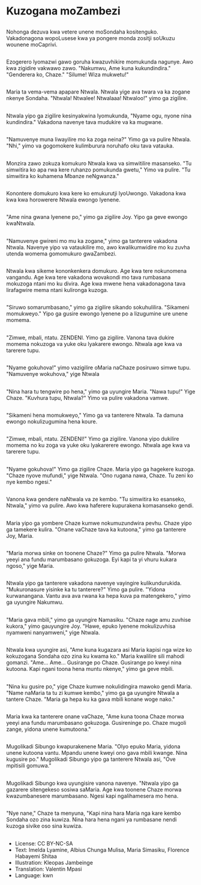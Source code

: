 # Kuzogana moZambezi

##
Nohonga dezuva kwa vetere unene moSondaha kositenguko. Vakadonagona wopoLusese kwa ya pongere monda zositji soUkuzu wounene moCaprivi.

##
Ezogerero lyomazwi gawo goruha kwazuvhikire momukunda nagunye. Awo kwa zigidire vakwawo zawo. "Nakumwu, Ame kuna kukundindira." "Genderera ko, Chaze." "Silume! Wiza mukwetu!"

##
Maria ta vema-vema apapare Ntwala. Ntwala yige ava twara va ka zogane nkenye Sondaha. "Ntwala! Ntwalee! Ntwalaaa! Ntwaloo!" yimo ga zigilire.

##
Ntwala yipo ga zigilire kesinyakwina lyomukunda, "Nyame ogu, nyone nina kundindira." Vakadona navenye tava mudukire va ka mugwane.

##
"Namuvenye muna liwayilire mo ka zoga neina?" Yimo ga va pulire Ntwala. "Nhi," yimo va gogomokere kulimburura noruhafo oku tava vatauka.

##
Monzira zawo zokuza komukuro Ntwala kwa va simwitilire masanseko. "Tu simwitira ko apa rwa kere ruhanzo pomukunda gwetu," Yimo va pulire. "Tu simwitira ko kuhamena Mbanze neNgwanza."

##
Konontere domukuro kwa kere ko emukurutji lyoUwongo. Vakadona kwa kwa kwa horowerere Ntwala ewongo lyenene.

##
"Ame nina gwana lyenene po," yimo ga zigilire Joy. Yipo ga geve ewongo kwaNtwala.

##
"Namuvenye gwireni mo mu ka zogane," yimo ga tanterere vakadona Ntwala. Navenye yipo va vataukilire mo, awo kwalikumwidire mo ku zuvha utenda womema gomomukuro gwaZambezi.

##
Ntwala kwa sikeme kononkenkera domukuro. Age kwa tere nokunomena vangandu. Age kwa tere vakadona wovakondi mo tava rumbasana mokuzoga ntani mo ku divira. Age kwa mwene hena vakadonagona tava lirafagwire mema ntani kulironga kuzoga.

##
"Siruwo somarumbasano," yimo ga zigilire sikando sokuhulilira. "Sikameni momukweyo." Yipo ga gusire ewongo lyenene po a lizugumine ure unene momema.

##
"Zimwe, mbali, ntatu. ZENDENI. Yimo ga zigilire. Vanona tava dukire momema nokuzoga va yuke oku lyakarere ewongo. Ntwala age kwa va tarerere tupu.

##
"Nyame gokuhova!" yimo vazigilire oMaria naChaze posiruwo simwe tupu. "Namuvenye wokuhova," yige Ntwala

##
"Nina hara tu tengwire po hena," yimo ga uyungire Maria. "Nawa tupu!" Yige Chaze. "Kuvhura tupu, Ntwala?" Yimo va pulire vakadona vamwe.

##
"Sikameni hena momukweyo," Yimo ga va tanterere Ntwala. Ta damuna ewongo nokulizugumina hena koure.

##
"Zimwe, mbali, ntatu. ZENDENI!" Yimo ga zigilire. Vanona yipo dukilire momema no ku zoga va yuke oku lyakarerere ewongo. Ntwala age kwa va tarerere tupu.

##
"Nyame gokuhova!" Yimo ga zigilire Chaze. Maria yipo ga hagekere kuzoga. "Chaze nyove mufundi," yige Ntwala. "Ono rugana nawa, Chaze. Tu zeni ko nye kembo ngesi."

##
Vanona kwa gendere naNtwala va ze kembo. "Tu simwitira ko esanseko, Ntwala," yimo va pulire. Awo kwa haferere kupurakena komasanseko gendi.

##
Maria yipo ga yombere Chaze kumwe nokumuzundwira pevhu. Chaze yipo ga tamekere kulira. "Onane vaChaze tava ka kutoona," yimo ga tanterere Joy, Maria.

##
"Maria morwa sinke on toonene Chaze?" Yimo ga pulire Ntwala. "Morwa yeeyi ana fundu marumbasano gokuzoga. Eyi kapi ta yi vhuru kukara ngoso," yige Maria.

##
Ntwala yipo ga tanterere vakadona navenye vayingire kulikundurukida. "Mukuronasure yisinke ka tu tanterere?" Yimo ga pulire. "Yidona kurwanangana. Vantu ava ava rwana ka hepa kuva pa matengekero," yimo ga uyungire Nakumwu.

##
"Maria gava mbili," yimo ga uyungire Namasiku. "Chaze nage amu zuvhise kukora," yimo gauyungire Joy. "Hawe, epuko lyenene mokulizuvhisa nyamweni nanyamweni," yige Ntwala.

##
Ntwala kwa uyungire asi, "Ame kuna kugazara asi Maria kapisi nga wize ko kokuzogana Sondaha ozo zina ku kwama ko." Maria kwalilire sili mahodi gomanzi. "Ame... Ame... Gusirange po Chaze. Gusirange po kweyi nina kutoona. Kapi ngani toona hena muntu nkenye," yimo ga geve mbili.

##
"Nina ku gusire po," yige Chaze kumwe nokulidingira mawoko gendi Maria. "Name naMaria ta tu zi kumwe kembo," yimo ga ga uyungire Ntwala a tantere Chaze. "Maria ga hepa ku ka gava mbili konane woge nako."

##
Maria kwa ka tanterere onane vaChaze, "Ame kuna toona Chaze morwa yeeyi ana fundu marumbasano gokuzoga. Gusireninge po. Chaze mugoli zange, yidona unene kumutoona."

##
Mugolikadi Sibungo kwapurakenene Maria. "Olyo epuko Maria, yidona unene kutoona vantu. Mpandu unene kweyi ono gava mbili kwange. Nina kugusire po." Mugolikadi Sibungo yipo ga tanterere Ntwala asi, "Ove mpitisili gomuwa."

##
Mugolikadi Sibungo kwa uyungisire vanona navenye. "Ntwala yipo ga gazarere sitengekeso sosiwa saMaria. Age kwa toonene Chaze morwa kwazumbanesere marumbasano. Ngesi kapi ngalihamesera mo hena.

##
"Nye nane," Chaze ta menyuna, "Kapi nina hara Maria nga kare kembo Sondaha ozo zina kuwiza. Nina hara hena ngani ya rumbasane nendi kuzoga sivike oso sina kuwiza.

##
* License: CC BY-NC-SA
* Text: Imelda Lyamine, Albius Chunga Mulisa, Maria Simasiku, Florence Habayemi Shitaa
* Illustration: Kleopas Jambeinge
* Translation: Valentin Mpasi
* Language: kwn
